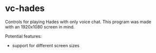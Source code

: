 # vc-hades
Controls for playing Hades with only voice chat. This program was made with an 1920x1080 screen in mind.

Potential features:
- support for different screen sizes
